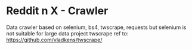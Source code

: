# Reddit n X - Crawler
Data crawler based on selenium, bs4, twscrape, requests but selenium is not suitable for large data project
twscrape ref to: https://github.com/vladkens/twscrape/
